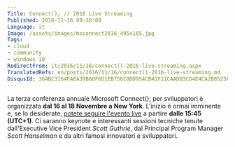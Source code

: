 ```yaml
---
Title: Connect(); // 2016 Live Streaming
Published: 2016-11-16 09:30:00
Language: it
Image: /assets/images/msconnect2016_495x165.jpg
Tags:
- cloud
- community
- windows 10
RedirectFrom: it/2016/11/16/connect()-2016-live-streaming.aspx
TranslatedRefs: en/posts/2016/11/16/connect()-2016-live-streaming.md
DisqusId: 364BC3164FAEA39B60F6D1EB756C0DD954CB41F11CAAD03CD4E4CA2B8525FA65
---
```

La terza conferenza annuale Microsoft Connect(); per sviluppatori è organizzata **dal 16 al 18 Novembre a** **New York**. L'inizio è ormai imminente e, se lo desiderate, <a href="https://aka.ms/connect_ita" target="_blank">potete seguire l'evento live</a> a partire **dalle 15:45 (UTC+1)**. Ci saranno keynote e interessanti sessioni tecniche tenute dall'Executive Vice President *Scott Guthrie*, dal Principal Program Manager *Scott Hanselman* e da altri famosi innovatori e sviluppatori.